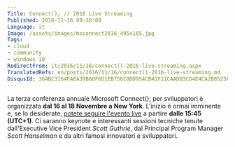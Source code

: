 ```yaml
---
Title: Connect(); // 2016 Live Streaming
Published: 2016-11-16 09:30:00
Language: it
Image: /assets/images/msconnect2016_495x165.jpg
Tags:
- cloud
- community
- windows 10
RedirectFrom: it/2016/11/16/connect()-2016-live-streaming.aspx
TranslatedRefs: en/posts/2016/11/16/connect()-2016-live-streaming.md
DisqusId: 364BC3164FAEA39B60F6D1EB756C0DD954CB41F11CAAD03CD4E4CA2B8525FA65
---
```

La terza conferenza annuale Microsoft Connect(); per sviluppatori è organizzata **dal 16 al 18 Novembre a** **New York**. L'inizio è ormai imminente e, se lo desiderate, <a href="https://aka.ms/connect_ita" target="_blank">potete seguire l'evento live</a> a partire **dalle 15:45 (UTC+1)**. Ci saranno keynote e interessanti sessioni tecniche tenute dall'Executive Vice President *Scott Guthrie*, dal Principal Program Manager *Scott Hanselman* e da altri famosi innovatori e sviluppatori.